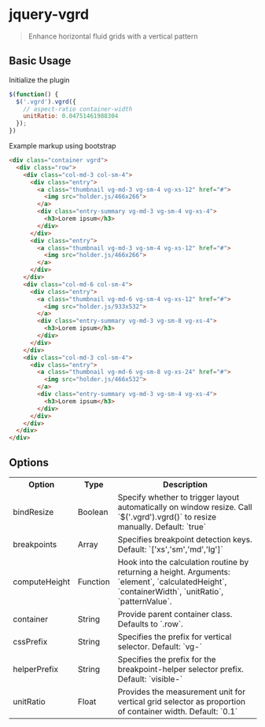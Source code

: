 jquery-vgrd
===========

> Enhance horizontal fluid grids with a vertical pattern


Basic Usage
-----------

Initialize the plugin
```js
$(function() {
  $('.vgrd').vgrd({
    // aspect-ratio container-width
    unitRatio: 0.04751461988304
  });
})
```

Example markup using bootstrap
```html
<div class="container vgrd">
  <div class="row">
    <div class="col-md-3 col-sm-4">
      <div class="entry">
        <a class="thumbnail vg-md-3 vg-sm-4 vg-xs-12" href="#">
          <img src="holder.js/466x266"> 
        </a>
        <div class="entry-summary vg-md-3 vg-sm-4 vg-xs-4">
          <h3>Lorem ipsum</h3>
        </div>
      </div>
      <div class="entry">
        <a class="thumbnail vg-md-3 vg-sm-4 vg-xs-12" href="#">
          <img src="holder.js/466x266"> 
        </a>
      </div>
    </div>
    <div class="col-md-6 col-sm-4">
      <div class="entry">
        <a class="thumbnail vg-md-6 vg-sm-4 vg-xs-12" href="#">
          <img src="holder.js/933x532"> 
        </a>
        <div class="entry-summary vg-md-3 vg-sm-8 vg-xs-4">
          <h3>Lorem ipsum</h3>
        </div>
      </div>
    </div>
    <div class="col-md-3 col-sm-4">
      <div class="entry">
        <a class="thumbnail vg-md-6 vg-sm-8 vg-xs-24" href="#">
          <img src="holder.js/466x532"> 
        </a>
        <div class="entry-summary vg-md-3 vg-sm-4 vg-xs-4">
          <h3>Lorem ipsum</h3>
        </div>
      </div>
    </div>
  </div>
</div>
```

Options
-------

<table>
  <tr>
    <th>Option</th><th>Type</th><th>Description</th>
  </tr>
  <tr>
    <td>bindResize</td>
    <td>Boolean</td>
    <td>
      Specify whether to trigger layout automatically on window resize. Call `$('.vgrd').vgrd()` to resize manually. Default: `true` 
    </td>
  </tr>
  <tr>
    <td>breakpoints</td>
    <td>Array</td>
    <td>
      Specifies breakpoint detection keys. Default: `['xs','sm','md','lg']`
    </td>
  </tr>
  <tr>
    <td>computeHeight</td>
    <td>Function</td>
    <td>
      Hook into the calculation routine by returning a height. Arguments: `element`, `calculatedHeight`, `containerWidth`, `unitRatio`, `patternValue`.
    </td>
  </tr>
  <tr>
    <td>container</td>
    <td>String</td>
    <td>
      Provide parent container class. Defaults to `.row`.
    </td>
  </tr>
  <tr>
    <td>cssPrefix</td>
    <td>String</td>
    <td>
      Specifies the prefix for vertical selector. Default: `vg-`
    </td>
  </tr>
  <tr>
    <td>helperPrefix</td>
    <td>String</td>
    <td>
      Specifies the prefix for the breakpoint-helper selector prefix. Default: `visible-`
    </td>
  </tr>
  <tr>
    <td>unitRatio</td>
    <td>Float</td>
    <td>
      Provides the measurement unit for vertical grid selector as proportion of container width. Default: `0.1`
    </td>
  </tr>
</table>
